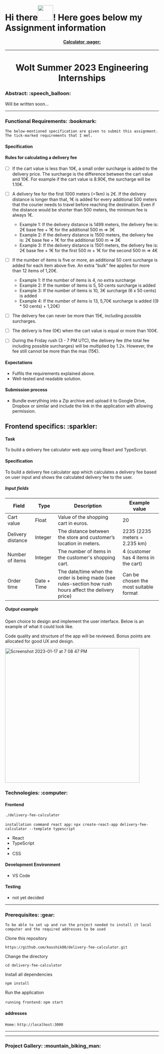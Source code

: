 # Hi there<img src="https://media.giphy.com/media/l4S95aLS28TNZDlzbX/giphy.gif" width="50" height="50"/>! Here goes below my Assignment information

<div>
<h4 align="center"><a href="">Calculator :pager:</a></h4>
</div>

---

<h1 align="center">Wolt Summer 2023 Engineering Internships</h1>

<h3 align="left">Abstract: :speech_balloon:</h3>

<p align="left">
Will be written soon...
</p>

---

<h3 align="left">Functional Requirements: :bookmark:</h3>

```
The below-mentioned specification are given to submit this assignment. The tick-marked requirements that I met.

```

<h4 align="left" font="bold">Specification</h4>

<h4 align="left" font="bold">Rules for calculating a delivery fee</h4>

  - &#x2610; If the cart value is less than 10€, a small order surcharge is added to the delivery price. The surcharge is the difference between the cart value and 10€. For example if the cart value is 8.90€, the surcharge will be 1.10€.
  - &#x2610; A delivery fee for the first 1000 meters (=1km) is 2€. If the delivery distance is longer than that, 1€ is added for every additional 500 meters that the courier needs to travel before reaching the destination. Even if the distance would be shorter than 500 meters, the minimum fee is always 1€.

    * Example 1: If the delivery distance is 1499 meters, the delivery fee is: 2€ base fee + 1€ for the additional 500 m => 3€
    * Example 2: If the delivery distance is 1500 meters, the delivery fee is: 2€ base fee + 1€ for the additional 500 m => 3€
    * Example 3: If the delivery distance is 1501 meters, the delivery fee is: 2€ base fee + 1€ for the first 500 m + 1€ for the second 500 m => 4€

  - &#x2610; If the number of items is five or more, an additional 50 cent surcharge is added for each item above five. An extra "bulk" fee applies for more than 12 items of 1,20€.

    * Example 1: If the number of items is 4, no extra surcharge
    * Example 2: If the number of items is 5, 50 cents surcharge is added
    * Example 3: If the number of items is 10, 3€ surcharge (6 x 50 cents) is added
    * Example 4: If the number of items is 13, 5,70€ surcharge is added ((9 * 50 cents) + 1,20€)

  - &#x2610; The delivery fee can never be more than 15€, including possible surcharges. <br />
  - &#x2610; The delivery is free (0€) when the cart value is equal or more than 100€. <br />
  - &#x2610; During the Friday rush (3 - 7 PM UTC), the delivery fee (the total fee including possible surcharges) will be multiplied by 1.2x. However, the fee still cannot be more than the max (15€).

<h4 align="left" font="bold">Expectations</h4>

  * Fulfils the requirements explained above.
  * Well-tested and readable solution.

<h4 align="left" font="bold">Submission process</h4>

  * Bundle everything into a Zip archive and upload it to Google   Drive, Dropbox or similar and include the link in the application with allowing permission.

<h2 align="left">Frontend specifics: :sparkler:</h2>

<h4 align="left">Task</h4>

<p align="left">To build a delivery fee calculator web app using React and TypeScript.</p>

<h4 align="left">Specification</h4>
<p align="left">To build a delivery fee calculator app which calculates a delivery fee based on user input and shows the calculated delivery fee to the user.</p>

<h5 align="left">Input fields</h5>

| Field | Type | Description | Example value |
| --- | --- | --- | --- |
| Cart value | Float | Value of the shopping cart in euros. | 20 |
| Delivery distance | Integer | The distance between the store and customer’s location in meters. | 2235 (2235 meters = 2.235 km) |
| Number of items | Integer | The number of items in the customer's shopping cart. | 4 (customer has 4 items in the cart) |
| Order time | Date + Time | The date/time when the order is being made (see rules-section how rush hours affect the delivery price) | Can be chosen the most suitable format |


<h5 align="left">Output example</h5>
<p align="left">Open choice to design and implement the user interface. Below is an example of what it could look like.</p>
<p align="left">Code quality and structure of the app will be reviewed. Bonus points are allocated for good UX and design.</p>

<div>
<img width="440" alt="Screenshot 2023-01-17 at 7 08 47 PM" src="https://user-images.githubusercontent.com/89943976/212965672-34f1a87e-2d4d-4fb5-96e1-01d62400c8a7.png">
</div>

<h3 align="left">Technologies: :computer:</h3>

<h4 align="left" font="bold">Frontend</h4>

`./delivery-fee-calculator`

`installation command react app:` `npx create-react-app delivery-fee-calculator --template typescript`

<ul>
<li>React</li>
<li>TypeScript</li>
<li></li>
<li>CSS</li>
</ul>

<h4 align="left" font="bold">Development Environment</h4>

<ul>
<li>VS Code</li>
</ul>

<h4 align="left" font="bold">Testing</h4>

<ul>
<li>not yet decided</li>
</ul>

---

<h3 align="left"> Prerequisites: :gear:</h3>

```
To be able to set up and run the project needed to install it local computer and the required addresses to be used

```
<p align="left">Clone this repository</p>

`https://github.com/koushik80/delivery-fee-calculator.git`

<p align="left">Change the directory</p>

`cd delivery-fee-calculator`

<p align="left">Install all dependencies</p>

`npm install`

<p align="left">Run the application</p>

`running frontend:` `npm start`

<h4 align="left">addresses</h4>

`Home:` `http://localhost:3000`

---

---

<div>
<h3 align="left">Project Gallery: :mountain_biking_man:</h3>

<div>

</div>